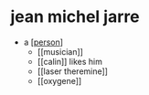 # jean michel jarre

- a [[person]]
  - [[musician]]
  - [[calin]] likes him
  - [[laser theremine]]
  - [[oxygene]]


[//begin]: # "Autogenerated link references for markdown compatibility"
[person]: person "Person"
[//end]: # "Autogenerated link references"